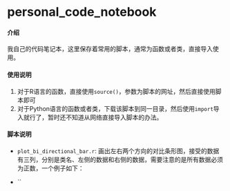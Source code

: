 # personal_code_notebook

#### 介绍
我自己的代码笔记本，这里保存着常用的脚本，通常为函数或者类，直接导入使用。

#### 使用说明

1.  对于R语言的函数，直接使用`source()`，参数为脚本的网址，然后直接使用脚本即可
2.  对于Python语言的函数或者类，下载该脚本到同一目录，然后使用`import`导入就行了，暂时还不知道从网络直接导入脚本的办法。

#### 脚本说明
- `plot_bi_directional_bar.r`: 画出左右两个方向的对比条形图，接受的数据有三列，分别是类名、左侧的数据和右侧的数据，需要注意的是所有数据必须为正数，一个例子如下：
    
- ``
